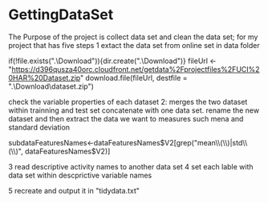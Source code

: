 # GettingDataSet

The Purpose of the project is collect data set and clean the data set;
for my project that has five steps 
1 
extact the data set from online set in data folder 

if(!file.exists(".\\Download")){dir.create(".\\Download")}
fileUrl <- "https://d396qusza40orc.cloudfront.net/getdata%2Fprojectfiles%2FUCI%20HAR%20Dataset.zip"
download.file(fileUrl, destfile = ".\\Download\\dataset.zip")

check the variable properties of each dataset 
2:
merges the two dataset within trainning and test set concatenate with one data 
set.
rename the new dataset 
and then extract the data we want to measures such mena and standard deviation 

subdataFeaturesNames<-dataFeaturesNames$V2[grep("mean\\(\\)|std\\(\\)", dataFeaturesNames$V2)]

3 
read descriptive activity names to another data set 
4
set each lable with data set within descprictive variable names

5 
recreate and output it in "tidydata.txt"
